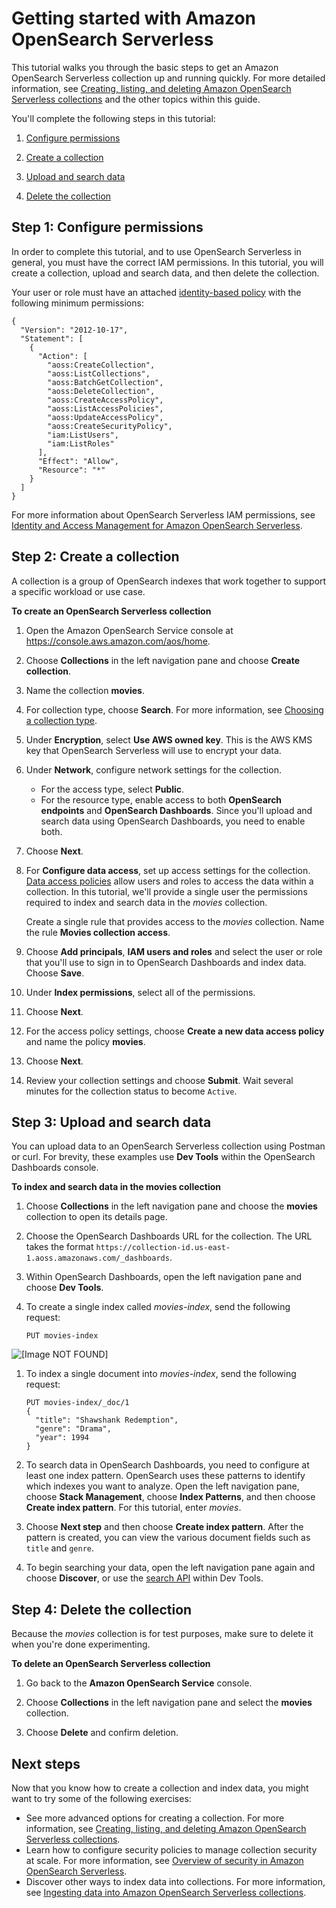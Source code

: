 # Getting started with Amazon OpenSearch Serverless<a name="serverless-getting-started"></a>

This tutorial walks you through the basic steps to get an Amazon OpenSearch Serverless collection up and running quickly\. For more detailed information, see [Creating, listing, and deleting Amazon OpenSearch Serverless collections](serverless-manage.md) and the other topics within this guide\.

You'll complete the following steps in this tutorial:

1. [Configure permissions](#serverless-gsg-permissions)

1. [Create a collection](#serverless-gsg-create)

1. [Upload and search data](#serverless-gsg-index)

1. [Delete the collection](#serverless-gsg-delete)

## Step 1: Configure permissions<a name="serverless-gsg-permissions"></a>

In order to complete this tutorial, and to use OpenSearch Serverless in general, you must have the correct IAM permissions\. In this tutorial, you will create a collection, upload and search data, and then delete the collection\.

Your user or role must have an attached [identity\-based policy](security-iam-serverless.md#security-iam-serverless-id-based-policies) with the following minimum permissions:

```
{
  "Version": "2012-10-17",
  "Statement": [
    {
      "Action": [
        "aoss:CreateCollection",
        "aoss:ListCollections",
        "aoss:BatchGetCollection",
        "aoss:DeleteCollection",
        "aoss:CreateAccessPolicy",
        "aoss:ListAccessPolicies",
        "aoss:UpdateAccessPolicy",
        "aoss:CreateSecurityPolicy",
        "iam:ListUsers",
        "iam:ListRoles"
      ],
      "Effect": "Allow",
      "Resource": "*"
    }
  ]
}
```

For more information about OpenSearch Serverless IAM permissions, see [Identity and Access Management for Amazon OpenSearch Serverless](security-iam-serverless.md)\.

## Step 2: Create a collection<a name="serverless-gsg-create"></a>

A collection is a group of OpenSearch indexes that work together to support a specific workload or use case\.

**To create an OpenSearch Serverless collection**

1. Open the Amazon OpenSearch Service console at [https://console\.aws\.amazon\.com/aos/home](https://console.aws.amazon.com/aos/home )\.

1. Choose **Collections** in the left navigation pane and choose **Create collection**\.

1. Name the collection **movies**\.

1. For collection type, choose **Search**\. For more information, see [Choosing a collection type](serverless-overview.md#serverless-usecase)\.

1. Under **Encryption**, select **Use AWS owned key**\. This is the AWS KMS key that OpenSearch Serverless will use to encrypt your data\.

1. Under **Network**, configure network settings for the collection\.
   + For the access type, select **Public**\.
   + For the resource type, enable access to both **OpenSearch endpoints** and **OpenSearch Dashboards**\. Since you'll upload and search data using OpenSearch Dashboards, you need to enable both\.

1. Choose **Next**\.

1. For **Configure data access**, set up access settings for the collection\. [Data access policies](serverless-data-access.md) allow users and roles to access the data within a collection\. In this tutorial, we'll provide a single user the permissions required to index and search data in the *movies* collection\.

   Create a single rule that provides access to the *movies* collection\. Name the rule **Movies collection access**\.

1. Choose **Add principals**, **IAM users and roles** and select the user or role that you'll use to sign in to OpenSearch Dashboards and index data\. Choose **Save**\.

1. Under **Index permissions**, select all of the permissions\.

1. Choose **Next**\.

1. For the access policy settings, choose **Create a new data access policy** and name the policy **movies**\.

1. Choose **Next**\.

1. Review your collection settings and choose **Submit**\. Wait several minutes for the collection status to become `Active`\.

## Step 3: Upload and search data<a name="serverless-gsg-index"></a>

You can upload data to an OpenSearch Serverless collection using Postman or curl\. For brevity, these examples use **Dev Tools** within the OpenSearch Dashboards console\.

**To index and search data in the movies collection**

1. Choose **Collections** in the left navigation pane and choose the **movies** collection to open its details page\.

1. Choose the OpenSearch Dashboards URL for the collection\. The URL takes the format `https://collection-id.us-east-1.aoss.amazonaws.com/_dashboards`\. 

1. Within OpenSearch Dashboards, open the left navigation pane and choose **Dev Tools**\.

1. To create a single index called *movies\-index*, send the following request:

   ```
   PUT movies-index 
   ```  
![\[Image NOT FOUND\]](http://docs.aws.amazon.com/opensearch-service/latest/developerguide/images/serverless-gsg-create.png)

1. To index a single document into *movies\-index*, send the following request:

   ```
   PUT movies-index/_doc/1
   { 
     "title": "Shawshank Redemption",
     "genre": "Drama",
     "year": 1994
   }
   ```

1. To search data in OpenSearch Dashboards, you need to configure at least one index pattern\. OpenSearch uses these patterns to identify which indexes you want to analyze\. Open the left navigation pane, choose **Stack Management**, choose **Index Patterns**, and then choose **Create index pattern**\. For this tutorial, enter *movies*\.

1. Choose **Next step** and then choose **Create index pattern**\. After the pattern is created, you can view the various document fields such as `title` and `genre`\.

1. To begin searching your data, open the left navigation pane again and choose **Discover**, or use the [search API](https://opensearch.org/docs/latest/api-reference/search/) within Dev Tools\.

## Step 4: Delete the collection<a name="serverless-gsg-delete"></a>

Because the *movies* collection is for test purposes, make sure to delete it when you're done experimenting\.

**To delete an OpenSearch Serverless collection**

1. Go back to the **Amazon OpenSearch Service** console\.

1. Choose **Collections** in the left navigation pane and select the **movies** collection\.

1. Choose **Delete** and confirm deletion\.

## Next steps<a name="serverless-gsg-next"></a>

Now that you know how to create a collection and index data, you might want to try some of the following exercises:
+ See more advanced options for creating a collection\. For more information, see [Creating, listing, and deleting Amazon OpenSearch Serverless collections](serverless-manage.md)\.
+ Learn how to configure security policies to manage collection security at scale\. For more information, see [Overview of security in Amazon OpenSearch Serverless](serverless-security.md)\.
+ Discover other ways to index data into collections\. For more information, see [Ingesting data into Amazon OpenSearch Serverless collections](serverless-clients.md)\.